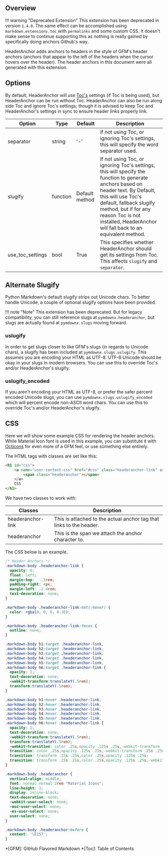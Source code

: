 ## Overview

!!! warning "Deprecated Extension"
    This extension has been deprecated in version `1.4.0`.  The same effect can be accomplished using
    `markdown.extensions.toc` with `permalinks` and some custom CSS.  It doesn't make sense to continue supporting this as nothing is really gained by specifically doing anchors Github's way.

HeaderAnchor adds anchors to headers in the style of GFM's header anchors (anchors that appear to the left of the headers when the cursor hovers over the header). The header anchors in this document were all generated with this extension.

## Options

By default, HeaderAnchor will use [Toc's](https://pythonhosted.org/Markdown/extensions/toc.html) settings (if Toc is being used), but HeaderAnchor can be run without Toc.  HeaderAnchor can also be run along side Toc and ignore Toc's settings; though it is advised to keep Toc and HeaderAnchor's settings in sync to ensure header links properly link.

| Option    | Type | Default |Description |
|-----------|------|---------|------------|
| separator | string | '-' | If not using Toc, or ignoring Toc's settings, this will specify the word separator used. |
| slugify | function | Default method | If not using Toc, or ignoring Toc's settings, this will specify the function to generate anchors based on header text.  By Default, this will use Toc's default, fallback slugify method, but if for any reason Toc is not installed, HeaderAnchor will fall back to an equivalent method. |
| use_toc_settings | bool | True | This specifies whether HeaderAnchor should get its settings from Toc.  This affects `slugify` and `separator`. |

## Alternate Slugify

Python Markdown's default slugify strips out Unicode chars. To better handle Unicode, a couple of optional slugify options have been provided.

!!! note "Note"
    This extension has been deprecated. But for legacy compatibility, you can still reference slugs at `pymdownx.headeranchor`, but slugs are actually found at `pymdownx.slugs` moving forward.

### uslugify

In order to get slugs closer to like GFM's slugs (in regards to Unicode chars), a slugify has been included at `pymdownx.slugs.uslugify`.  This assumes you are encoding your HTML as UTF-8.  UTF-8 Unicode should be okay in your slugs in modern browsers.  You can use this to override Toc's and/or HeaderAnchor's slugify.

### uslugify_encoded

If you aren't encoding your HTML as UTF-8, or prefer the safer percent encoded Unicode slugs, you can use `pymdownx.slugs.uslugify_encoded` which will percent encode non-ASCII word chars.  You can use this to override Toc's and/or HeaderAnchor's slugify.

## CSS

Here we will show some example CSS for rendering the header anchors. While Material Icon font is used in this example, you can substitute it with [Octicons](https://octicons.github.com/) for even more of a GFM feel, or use something else entirely.

The HTML tags with classes are set like this:

```html
<h1 id="css">
    <a name="user-content-css" href="#css" class="headeranchor-link" aria-hidden="true">
        <span class="headeranchor"></span>
    </a>
    CSS
</h1>
```

We have two classes to work with:

| Classes | Description |
|---------|-------------|
| headeranchor-link | This is attached to the actual anchor tag that links to the header. |
| headeranchor | This is the span we attach the anchor character to. |

The CSS below is an example.

```css
/* Header Anchors */
.markdown-body .headeranchor-link {
  opacity: 0;
  float: left;
  margin-top:  -.5rem;
  padding-right: 4px;
  margin-left: -2.4rem;
  text-decoration: none;
}

.markdown-body .headeranchor-link:not(:hover) {
  color: rgba(0, 0, 0, 0.26);
}

.markdown-body .headeranchor-link:focus {
  outline: none;
}

.markdown-body h1:target .headeranchor-link,
.markdown-body h2:target .headeranchor-link,
.markdown-body h3:target .headeranchor-link,
.markdown-body h4:target .headeranchor-link,
.markdown-body h5:target .headeranchor-link,
.markdown-body h6:target .headeranchor-link {
  opacity: 1;
  text-decoration: none;
  -webkit-transform:translateY(.5rem);
  transform:translateY(.5rem);
}

.markdown-body h1:hover .headeranchor-link,
.markdown-body h2:hover .headeranchor-link,
.markdown-body h3:hover .headeranchor-link,
.markdown-body h4:hover .headeranchor-link,
.markdown-body h5:hover .headeranchor-link,
.markdown-body h6:hover .headeranchor-link {
  opacity: 1;
  text-decoration: none;
  -webkit-transform:translateY(.5rem);
  transform:translateY(.5rem);
  -webkit-transition: color .25s,opacity .125s .25s,-webkit-transform .25s .25s;
  transition: color .25s,opacity .125s .25s,-webkit-transform .25s .25s;
  transition: transform .25s .25s,color .25s,opacity .125s .25s;
  transition: transform .25s .25s,color .25s,opacity .125s .25s,-webkit-transform .25s .25s;
}

.markdown-body .headeranchor {
  vertical-align: middle;
  font: normal normal 2rem "Material Icons";
  line-height: 1;
  display: inline-block;
  text-decoration: none;
  -webkit-user-select: none;
  -moz-user-select: none;
  -ms-user-select: none;
  user-select: none;
}

.markdown-body .headeranchor:before {
  content: '\E157';
}
```

*[GFM]: GitHub Flavored Markdown
*[Toc]: Table of Contents
